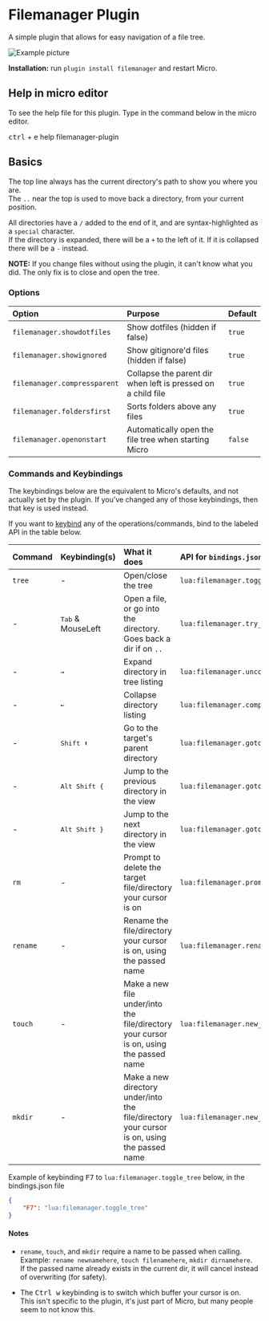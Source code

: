 # Filemanager Plugin

A simple plugin that allows for easy navigation of a file tree.

![Example picture](./example.jpg?raw=true "Example")

**Installation:** run `plugin install filemanager` and restart Micro.

## Help in micro editor

To see the help file for this plugin. Type in the command below in the micro editor.

<kbd>ctrl</kbd> + <kbd>e</kbd> help filemanager-plugin

## Basics

The top line always has the current directory's path to show you where you are.\
The `..` near the top is used to move back a directory, from your current position.

All directories have a `/` added to the end of it, and are syntax-highlighted as a `special` character.\
If the directory is expanded, there will be a `+` to the left of it. If it is collapsed there will be a `-` instead.

**NOTE:** If you change files without using the plugin, it can't know what you did. The only fix is to close and open the tree.

### Options

| Option                       | Purpose                                                      | Default |
| :--------------------------- | :----------------------------------------------------------- | :------ |
| `filemanager.showdotfiles`   | Show dotfiles (hidden if false)                              | `true`  |
| `filemanager.showignored`    | Show gitignore'd files (hidden if false)                     | `true`  |
| `filemanager.compressparent` | Collapse the parent dir when left is pressed on a child file | `true`  |
| `filemanager.foldersfirst`   | Sorts folders above any files                                | `true`  |
| `filemanager.openonstart`    | Automatically open the file tree when starting Micro         | `false` |

### Commands and Keybindings

The keybindings below are the equivalent to Micro's defaults, and not actually set by the plugin. If you've changed any of those keybindings, then that key is used instead.

If you want to [keybind](https://github.com/zyedidia/micro/blob/master/runtime/help/keybindings.md#rebinding-keys) any of the operations/commands, bind to the labeled API in the table below.

| Command  | Keybinding(s)              | What it does                                                                                | API for `bindings.json`                   |
| :------- | :------------------------- | :------------------------------------------------------------------------------------------ | :---------------------------------------- |
| `tree`   | -                          | Open/close the tree                                                                         | `lua:filemanager.toggle_tree`             |
| -        | <kbd>Tab</kbd> & MouseLeft | Open a file, or go into the directory. Goes back a dir if on `..`                           | `lua:filemanager.try_open_at_cursor`      |
| -        | <kbd>→</kbd>               | Expand directory in tree listing                                                            | `lua:filemanager.uncompress_at_cursor`    |
| -        | <kbd>←</kbd>               | Collapse directory listing                                                                  | `lua:filemanager.compress_at_cursor`      |
| -        | <kbd>Shift ⬆</kbd>         | Go to the target's parent directory                                                         | `lua:filemanager.goto_parent_dir`         |
| -        | <kbd>Alt Shift {</kbd>     | Jump to the previous directory in the view                                                  | `lua:filemanager.goto_next_dir`           |
| -        | <kbd>Alt Shift }</kbd>     | Jump to the next directory in the view                                                      | `lua:filemanager.goto_prev_dir`           |
| `rm`     | -                          | Prompt to delete the target file/directory your cursor is on                                | `lua:filemanager.prompt_delete_at_cursor` |
| `rename` | -                          | Rename the file/directory your cursor is on, using the passed name                          | `lua:filemanager.rename_at_cursor`        |
| `touch`  | -                          | Make a new file under/into the file/directory your cursor is on, using the passed name      | `lua:filemanager.new_file`                |
| `mkdir`  | -                          | Make a new directory under/into the file/directory your cursor is on, using the passed name | `lua:filemanager.new_dir`                 |

Example of keybinding <kbd>F7</kbd> to `lua:filemanager.toggle_tree` below, in the bindings.json file

```json
{
	"F7": "lua:filemanager.toggle_tree"
}
```

#### Notes

- `rename`, `touch`, and `mkdir` require a name to be passed when calling.\
  Example: `rename newnamehere`, `touch filenamehere`, `mkdir dirnamehere`.\
  If the passed name already exists in the current dir, it will cancel instead of overwriting (for safety).

- The <kbd>Ctrl w</kbd> keybinding is to switch which buffer your cursor is on.\
  This isn't specific to the plugin, it's just part of Micro, but many people seem to not know this.
